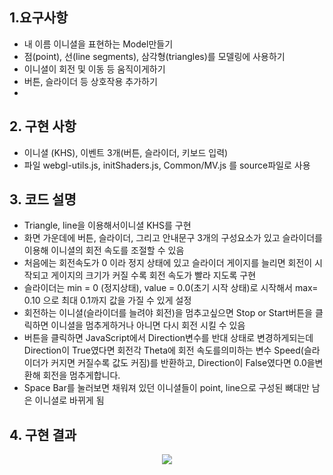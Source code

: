 ## 1.요구사항
- 내 이름 이니셜을 표현하는 Model만들기
- 점(point), 선(line segments), 삼각형(triangles)를 모델링에 사용하기
- 이니셜이 회전 및 이동 등 움직이게하기
- 버튼, 슬라이더 등 상호작용 추가하기
- 
## 2. 구현 사항
- 이니셜 (KHS), 이벤트 3개(버튼, 슬라이더, 키보드 입력)
- 파일 webgl-utils.js, initShaders.js, Common/MV.js 를 source파일로 사용
## 3. 코드 설명
- Triangle, line을 이용해서이니셜 KHS를 구현 
- 화면 가운데에 버튼, 슬라이더, 그리고 안내문구 3개의 구성요소가 있고 슬라이더를 이용해 이니셜의 회전 속도를 조절할 수 있음
- 처음에는 회전속도가 0 이라 정지 상태에 있고 슬라이더 게이지를 늘리면 회전이 시작되고 게이지의 크기가 커질 수록 회전 속도가 빨라 지도록 구현
- 슬라이더는 min = 0 (정지상태), value = 0.0(초기 시작 상태)로 시작해서 max= 0.10 으로 최대 0.1까지 값을 가질 수 있게 설정
- 회전하는 이니셜(슬라이더를 늘려야 회전)을 멈추고싶으면 Stop or Start버튼을 클릭하면 이니셜을 멈추게하거나 아니면 다시 회전 시킬 수 있음
- 버튼을 클릭하면 JavaScript에서 Direction변수를 반대 상태로 변경하게되는데 Direction이 True였다면 회전각 Theta에 회전 속도를의미하는 변수 Speed(슬라이더가 커지면 커질수록 값도 커짐)를 반환하고, Direction이 False였다면 0.0을변환해 회전을 멈추게합니다.
- Space Bar를 눌러보면 채워져 있던 이니셜들이 point, line으로 구성된 뼈대만 남은 이니셜로 바뀌게 됨
## 4. 구현 결과

<p align="center">
<img src = "![a1](https://github.com/KWAKMANBO/ComputerGraphics/assets/113917771/155b865a-c076-4f34-83bb-629859eaab8f)
">
</p>